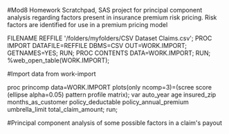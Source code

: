 #Mod8 Homework Scratchpad, SAS project for principal component analysis regarding factors present in insurance premium risk pricing. Risk factors are identified for use in a premium pricing model

FILENAME REFFILE '/folders/myfolders/CSV Dataset Claims.csv';
PROC IMPORT DATAFILE=REFFILE
	DBMS=CSV
	OUT=WORK.IMPORT;
	GETNAMES=YES;
RUN;
PROC CONTENTS DATA=WORK.IMPORT; RUN;
%web_open_table(WORK.IMPORT);

#Import data from work-import

proc princomp data=WORK.IMPORT plots(only ncomp=3)=(scree score (ellipse 
		alpha=0.05) pattern profile matrix);
	var auto_year age insured_zip months_as_customer policy_deductable 
		policy_annual_premium umbrella_limit total_claim_amount;
run;

#Principal component analysis of some possible factors in a claim's payout
